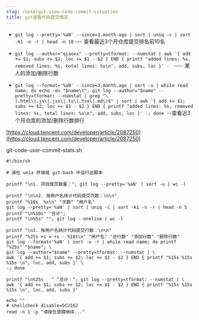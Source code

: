 ```yaml
---
slug: /note/git-view-code-commit-situation
title: git查看代码提交情况
---
```

- `git log --pretty='%aN' --since=3.month.ago | sort | uniq -c | sort -k1 -n -r | head -n 10` --- 查看最近3个月仓库提交排名前10名

* `git log --author="qiaoxx" --pretty=tformat: --numstat | awk '{ add += $1; subs += $2; loc += $1 - $2 } END { printf "added lines: %s, removed lines: %s, total lines: %s\n", add, subs, loc }' -`   ---- 某人的添加/删除行数

* `git log --format='%aN' --since=3.month.ago | sort -u | while read name; do echo -en "$name\t"; git log --author="$name" --pretty=tformat: --numstat | grep "\(.html\|.js\|.jsx\|.ts\|.tsx\|.md\)$" | sort | awk '{ add += $1; subs += $2; loc += $1 - $2 } END { printf "added lines: %s, removed lines: %s, total lines: %s\n", add, subs, loc }' -; done`  --查看近3个月仓库的添加/删除行数排行

  
[https://cloud.tencent.com/developer/article/2087250](https://cloud.tencent.com/developer/article/2087250)

git-code-user-commit-stats.sh

```
#!/bin/sh

# 请在 unix 终端或 git-bash 中运行此脚本

printf "\n1. 项目成员数量："; git log --pretty='%aN' | sort -u | wc -l

printf "\n\n2. 按用户名统计代码提交次数：\n\n"
printf "%10s  %s\n" "次数" "用户名"
git log --pretty='%aN' | sort | uniq -c | sort -k1 -n -r | head -n 5
printf "\n%10s" "合计";
printf "\n%5s" ""; git log --oneline | wc -l

printf "\n3. 按用户名统计代码提交行数：\n\n"
printf "%25s +s = +s - %18s\n" "用户名" "总行数" "添加行数" "删除行数"
git log --format='%aN' | sort -u -r | while read name; do printf "%25s" "$name"; \
git log --author="$name" --pretty=tformat: --numstat | \
awk '{ add += $1; subs += $2; loc += $1 - $2 } END { printf "%15s %15s %15s \n", loc, add, subs }' \
-; done

printf "\n%25s   " "总计："; git log --pretty=tformat: --numstat | \
awk '{ add += $1; subs += $2; loc += $1 - $2 } END { printf "%15s %15s %15s \n", loc, add, subs }'

echo ""
# shellcheck disable=SC2162
read -n 1 -p "请按任意键继续..."
```
